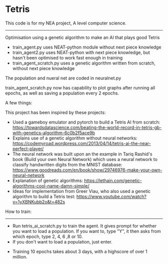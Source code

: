# Tetris
This code is for my NEA project, A level computer science. 

_____________________________________________________________________________
Optimisation using a genetic algorithm to make an AI that plays good Tetris

- train_agent.py uses NEAT-python module without next piece knowledge
- train_agent2.py uses NEAT-python with next piece knowledge, but hasn't been optimised to work fast enough in training
- train_agent_scratch.py uses a genetic algorithm written from scratch, without next piece knowledge

The population and nueral net are coded in neuralnet.py

train_agent_scratch.py now has capability to plot graphs after running all epochs, as well as saving a population every 2 epochs.


A few things:

This project has been inspired by these projects:

- Used a gameboy emulator and pytorch to build a Tetris AI from scratch: https://towardsdatascience.com/beating-the-world-record-in-tetris-gb-with-genetics-algorithm-6c0b2f5ace9b
- Explains use of a genetic algorithm without neural networks: https://codemyroad.wordpress.com/2013/04/14/tetris-ai-the-near-perfect-player/
- The neural network was built upon an the example in Tariq Rashid's book (Build your own Neural Network) which uses a neural network to classify handwritten digits from the MNIST database: https://www.goodreads.com/en/book/show/29746976-make-your-own-neural-network
- Explanation of genetic algorithms: https://lethain.com/genetic-algorithms-cool-name-damn-simple/
- Ideas for implementation from Greer Viau, who also used a genetic algorithm to build a Tetris test: https://www.youtube.com/watch?v=1yXBNKubb2o&t=482s 

How to train: 
_____________________________________

- Run tetris_ai_scratch.py to train the agent. It gives prompt for whether you want to load a population. If you want to, type "Y", it then asks from which epoch, type 
2, 4, 6 ,8 or 10. 
- If you don't want to load a population, just enter. 

* Training 10 epochs takes about 3 days, with a highscore of over 1 million. 

